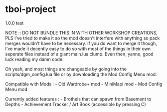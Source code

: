 # tboi-project
1.0.0 test

NOTE :: DO NOT BUNDLE THIS IN WITH OTHER WORKSHOP CREATIONS, PLS
I've tried to make it so the mod doesn't interfere with anything so pack merges wouldn't have to be necessary.
If you do want to merge it though, I've made it decently easy to do so with most of the things in their
own seperate files instead of a giant main.lua clump. Even then, yanno, good luck reading my damn code.

Oh yeah, and most things are changeable by going into the scripts/dgm_config.lua file or by downloading
the Mod Config Menu mod.



Compatible with Mods :
	- Old Wardrobe+ mod
	- MiniMapi mod
	- Mod Config Menu mod
	
Currently added features :
	- Brothels that can spawn from Basement to Depths
	- Achievement Tracker / Art Book (accessible by pressing C)
